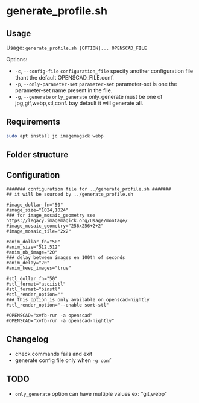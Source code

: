 # generate_profile.sh

## Usage
Usage: `generate_profile.sh [OPTION]... OPENSCAD_FILE`

Options:
- `-c`, `--config-file` `configuration_file`      specify another configuration file thant the default OPENSCAD_FILE.conf.
- `-p`, `--only-parameter-set` `parameter-set`    parameter-set is one the parameter-set name present in the file.
- `-g`, `--generate` `only_generate`              only_generate must be one of jpg,gif,webp,stl,conf. bay default it will generate all.

## Requirements

```bash
sudo apt install jq imagemagick webp
```

## Folder structure

## Configuration

```
####### configuration file for ../generate_profile.sh #######
## it will be sourced by ../generate_profile.sh

#image_dollar_fn="50"
#image_size="1024,1024"
### for image_mosaic_geometry see https://legacy.imagemagick.org/Usage/montage/
#image_mosaic_geometry="256x256+2+2"
#image_mosaic_tile="2x2"

#anim_dollar_fn="50"
#anim_size="512,512"
#anim_nb_image="20"
### delay between images en 100th of seconds
#anim_delay="20"
#anim_keep_images="true"

#stl_dollar_fn="50"
#stl_format="asciistl"
#stl_format="binstl"
#stl_render_option=""
### this option is only available on openscad-nightly
#stl_render_option="--enable sort-stl"

#OPENSCAD="xvfb-run -a openscad"
#OPENSCAD="xvfb-run -a openscad-nightly"
```

## Changelog

- check commands fails and exit
- generate config file only when `-g conf`

## TODO

- `only_generate` option can have multiple values ex: "git,webp"
